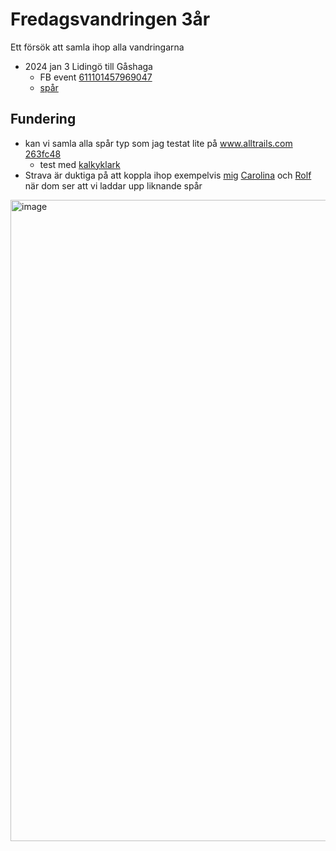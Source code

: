 # Fredagsvandringen 3år
Ett försök att samla ihop alla vandringarna

* 2024 jan 3 Lidingö till Gåshaga
   * FB event [611101457969047](https://www.facebook.com/events/611101457969047)
   * [spår](https://www.strava.com/activities/13262989561) 

## Fundering
* kan vi samla alla spår typ som jag testat lite på [www.alltrails.com 263fc48](https://www.alltrails.com/sv-se/explore/list/fb-relaterade-vandringar-263fc48)
  * test med [kalkyklark](https://www.strava.com/activities/13262989561) 
* Strava är duktiga på att koppla ihop exempelvis [mig](https://www.strava.com/athletes/60983368) [Carolina](https://www.strava.com/athletes/51624350) och [Rolf](https://www.strava.com/athletes/3540129) när dom ser att vi laddar upp liknande spår

<img width="1026" alt="image" src="https://github.com/user-attachments/assets/21ba5f39-d81d-4033-9a14-712064df3306" />
